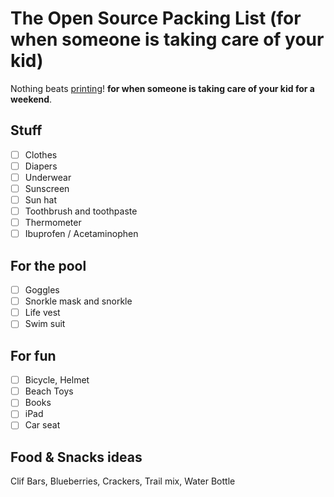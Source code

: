 # The Open Source Packing List (for when someone is taking care of your kid)

Nothing beats [printing](https://raw.github.com/hjhart/packing-list/main/HENRY.md)! **for when someone is taking care of your kid for a weekend**.

## Stuff

- [ ] Clothes
- [ ] Diapers
- [ ] Underwear
- [ ] Sunscreen
- [ ] Sun hat
- [ ] Toothbrush and toothpaste
- [ ] Thermometer
- [ ] Ibuprofen / Acetaminophen

## For the pool

- [ ] Goggles
- [ ] Snorkle mask and snorkle
- [ ] Life vest
- [ ] Swim suit

## For fun

- [ ] Bicycle, Helmet
- [ ] Beach Toys
- [ ] Books
- [ ] iPad
- [ ] Car seat

## Food & Snacks ideas

Clif Bars, Blueberries, Crackers, Trail mix, Water Bottle